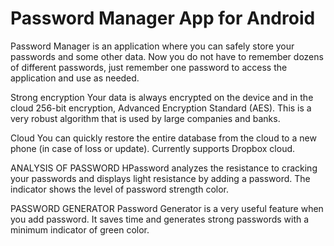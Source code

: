 # Password Manager App for Android

Password Manager is an application where you can safely store your passwords and some other data. Now you do not have to remember dozens of different passwords, just remember one password to access the application and use as needed.

Strong encryption
Your data is always encrypted on the device and in the cloud 256-bit encryption, Advanced Encryption Standard (AES). This is a very robust algorithm that is used by large companies and banks.

Cloud
You can quickly restore the entire database from the cloud to a new phone (in case of loss or update). Currently supports Dropbox cloud.

ANALYSIS OF PASSWORD
HPassword analyzes the resistance to cracking your passwords and displays light resistance by adding a password. The indicator shows the level of password strength color.

PASSWORD GENERATOR
Password Generator is a very useful feature when you add password. It saves time and generates strong passwords with a minimum indicator of green color.
